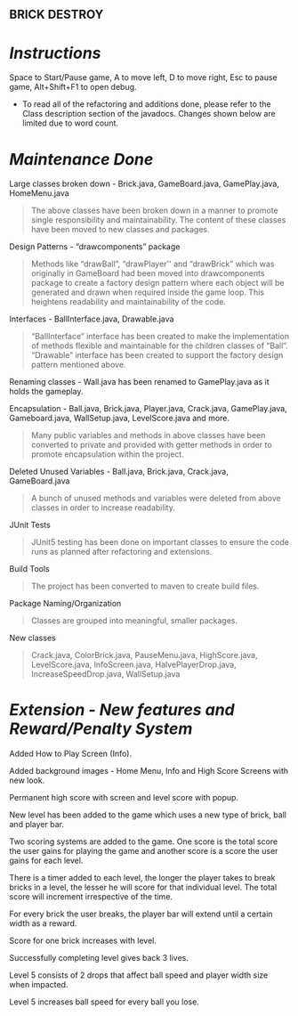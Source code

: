 ## BRICK DESTROY

# _Instructions_ 

Space to Start/Pause game, A to move left, D to move right, Esc to pause game, Alt+Shift+F1 to open debug.

- To read all of the refactoring and additions done, please refer to the Class description section of the javadocs. Changes shown below are limited due to word count.

# _Maintenance Done_

Large classes broken down - Brick.java, GameBoard.java, GamePlay.java, HomeMenu.java

>The above classes have been broken down in a manner to promote single responsibility and maintainability. The content of these classes have been moved to new classes and packages.

Design Patterns - “drawcomponents” package

>Methods like “drawBall”, “drawPlayer'' and “drawBrick” which was originally in GameBoard had been moved into drawcomponents package to create a factory design pattern where each object will be generated and drawn when required inside the game loop. This heightens readability and maintainability of the code.

Interfaces - BallInterface.java, Drawable.java

>“BallInterface” interface has been created to make the implementation of methods flexible and maintainable for the children classes of “Ball”.
“Drawable” interface has been created to support the factory design pattern mentioned above.

Renaming classes - Wall.java has been renamed to GamePlay.java as it holds the gameplay.

Encapsulation - Ball.java, Brick.java, Player.java, Crack.java, GamePlay.java, Gameboard.java, WallSetup.java, LevelScore.java and more.
>Many public variables and methods in above classes have been converted to private and provided with getter methods in order to promote encapsulation within the project.

Deleted Unused Variables - Ball.java, Brick.java, Crack.java, GameBoard.java
>A bunch of unused methods and variables were deleted from above classes in order to increase readability.

JUnit Tests 
>JUnit5 testing has been done on important classes to ensure the code runs as planned after refactoring and extensions.

Build Tools 
>The project has been converted to maven to create build files.

Package Naming/Organization 
>Classes are grouped into meaningful, smaller packages.

New classes 
>Crack.java, ColorBrick.java, PauseMenu.java, HighScore.java, LevelScore.java, InfoScreen.java, HalvePlayerDrop.java, IncreaseSpeedDrop.java, WallSetup.java

# _Extension - New features and Reward/Penalty System_

Added How to Play Screen (Info). 

Added background images - Home Menu, Info and High Score Screens with new look.

Permanent high score with screen and level score with popup.

New level has been added to the game which uses a new type of brick, ball and player bar.

Two scoring systems are added to the game. One score is the total score the user gains for playing the game and another score is a score the user gains for each level.

There is a timer added to each level, the longer the player takes to break bricks in a level, the lesser he will score for that individual level. The total score will increment irrespective of the time. 

For every brick the user breaks, the player bar will extend until a certain width as a reward.

Score for one brick increases with level.

Successfully completing level gives back 3 lives.

Level 5 consists of 2 drops that affect ball speed and player width size when impacted.

Level 5 increases ball speed for every ball you lose.